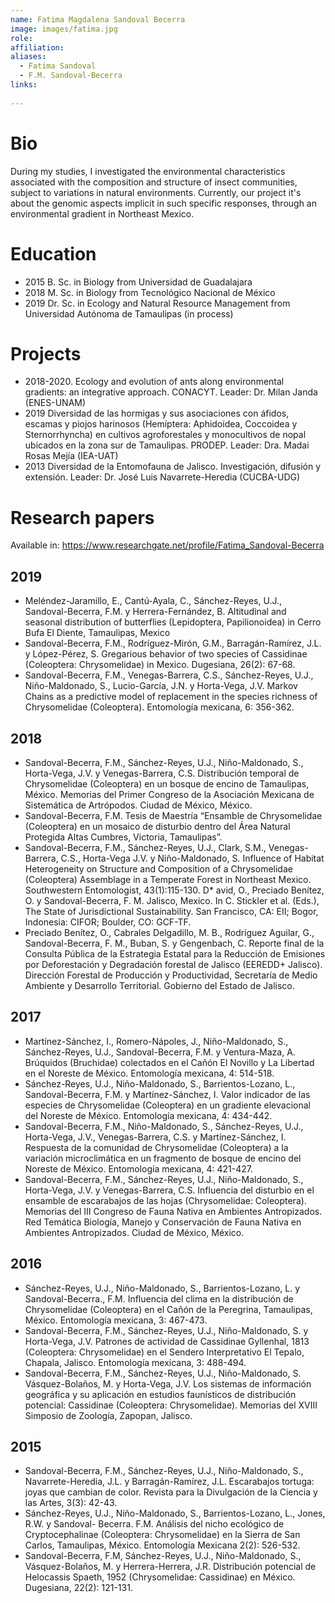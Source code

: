 ```yaml
---
name: Fatima Magdalena Sandoval Becerra 
image: images/fatima.jpg
role: 
affiliation:
aliases:
  - Fatima Sandoval
  - F.M. Sandoval-Becerra
links:
  
---
```


# Bio

During my studies, I investigated the environmental characteristics associated with the composition and structure of insect communities, subject to variations in natural environments. Currently, our project it's about the genomic aspects implicit in such specific responses, through an environmental gradient in Northeast Mexico.


# Education

* 2015 B. Sc. in Biology from Universidad de Guadalajara
* 2018 M. Sc. in Biology from Tecnológico Nacional de México
* 2019 Dr. Sc. in Ecology and Natural Resource Management from Universidad Autónoma de Tamaulipas (in process)


# Projects

* 2018-2020. Ecology and evolution of ants along environmental gradients: an integrative approach. CONACYT.  Leader: Dr. Milan Janda (ENES-UNAM)
* 2019 Diversidad de las hormigas y sus asociaciones con áfidos, escamas y piojos harinosos (Hemíptera: Aphidoidea, Coccoidea y Sternorrhyncha) en cultivos agroforestales y monocultivos de nopal ubicados en la zona sur de Tamaulipas. PRODEP. Leader: Dra. Madai Rosas Mejía (IEA-UAT)
* 2013 Diversidad de la Entomofauna de Jalisco. Investigación, difusión y extensión. Leader: Dr. José Luis Navarrete-Heredia (CUCBA-UDG)

# Research papers 

Available in: https://www.researchgate.net/profile/Fatima_Sandoval-Becerra

## 2019
* Meléndez-Jaramillo, E., Cantú-Ayala, C., Sánchez-Reyes, U.J., Sandoval-Becerra, F.M. y Herrera-Fernández, B. Altitudinal and seasonal distribution of butterflies (Lepidoptera, Papilionoidea) in Cerro Bufa El Diente, Tamaulipas, Mexico
* Sandoval-Becerra, F.M., Rodríguez-Mirón, G.M., Barragán-Ramírez, J.L. y López-Pérez, S. Gregarious behavior of two species of Cassidinae (Coleoptera: Chrysomelidae) in Mexico. Dugesiana, 26(2): 67-68.
* Sandoval-Becerra, F.M., Venegas-Barrera, C.S., Sánchez-Reyes, U.J., Niño-Maldonado, S., Lucio-García, J.N. y Horta-Vega, J.V. Markov Chains as a predictive model of replacement in the species richness of Chrysomelidae (Coleoptera). Entomología mexicana, 6: 356-362.
## 2018
* Sandoval-Becerra, F.M., Sánchez-Reyes, U.J., Niño-Maldonado, S., Horta-Vega, J.V. y Venegas-Barrera, C.S. Distribución temporal de Chrysomelidae (Coleoptera) en un bosque de encino de Tamaulipas, México. Memorias del Primer Congreso de la Asociación Mexicana de Sistemática de Artrópodos. Ciudad de México, México.
* Sandoval-Becerra, F.M. Tesis de Maestría “Ensamble de Chrysomelidae (Coleoptera) en un mosaico de disturbio dentro del Área Natural Protegida Altas Cumbres, Victoria, Tamaulipas”.
* Sandoval-Becerra, F.M., Sánchez-Reyes, U.J., Clark, S.M., Venegas-Barrera, C.S., Horta-Vega J.V. y Niño-Maldonado, S. Influence of Habitat Heterogeneity on Structure and Composition of a Chrysomelidae (Coleoptera) Assemblage in a Temperate Forest in Northeast Mexico. Southwestern Entomologist, 43(1):115-130.
D* avid, O., Preciado Benítez, O. y Sandoval-Becerra, F. M. Jalisco, Mexico. In C. Stickler et al. (Eds.), The State of Jurisdictional Sustainability. San Francisco, CA: EII; Bogor, Indonesia: CIFOR; Boulder, CO: GCF-TF.
* Preciado Benítez, O., Cabrales Delgadillo, M. B., Rodríguez Aguilar, G., Sandoval-Becerra, F. M., Buban, S. y Gengenbach, C. Reporte final de la Consulta Pública de la Estrategia Estatal para la Reducción de Emisiones por Deforestación y Degradación forestal de Jalisco (EEREDD+ Jalisco). Dirección Forestal de Producción y Productividad, Secretaría de Medio Ambiente y Desarrollo Territorial. Gobierno del Estado de Jalisco.
## 2017
* Martínez-Sánchez, I., Romero-Nápoles, J., Niño-Maldonado, S., Sánchez-Reyes, U.J., Sandoval-Becerra, F.M. y Ventura-Maza, A. Brúquidos (Bruchidae) colectados en el Cañón El Novillo y La Libertad en el Noreste de México. Entomología mexicana, 4: 514-518.
* Sánchez-Reyes, U.J., Niño-Maldonado, S., Barrientos-Lozano, L., Sandoval-Becerra, F.M. y Martínez-Sánchez, I. Valor indicador de las especies de Chrysomelidae (Coleoptera) en un gradiente elevacional del Noreste de México. Entomología mexicana, 4: 434-442.
* Sandoval-Becerra, F.M., Niño-Maldonado, S., Sánchez-Reyes, U.J., Horta-Vega, J.V., Venegas-Barrera, C.S. y Martínez-Sánchez, I. Respuesta de la comunidad de Chrysomelidae (Coleoptera) a la variación microclimática en un fragmento de bosque de encino del Noreste de México. Entomología mexicana, 4: 421-427.
* Sandoval-Becerra, F.M., Sánchez-Reyes, U.J., Niño-Maldonado, S., Horta-Vega, J.V. y Venegas-Barrera, C.S. Influencia del disturbio en el ensamble de escarabajos de las hojas (Chrysomelidae: Coleoptera). Memorias del III Congreso de Fauna Nativa en Ambientes Antropizados. Red Temática Biología, Manejo y Conservación de Fauna Nativa en Ambientes Antropizados. Ciudad de México, México.
## 2016
* Sánchez-Reyes, U.J., Niño-Maldonado, S., Barrientos-Lozano, L. y Sandoval-Becerra., F.M. Influencia del clima en la distribución de Chrysomelidae (Coleoptera) en el Cañón de la Peregrina, Tamaulipas, México. Entomología mexicana, 3: 467-473.
* Sandoval-Becerra, F.M., Sánchez-Reyes, U.J., Niño-Maldonado, S. y Horta-Vega, J.V. Patrones de actividad de Cassidinae Gyllenhal, 1813 (Coleoptera: Chrysomelidae) en el Sendero Interpretativo El Tepalo, Chapala, Jalisco. Entomología mexicana, 3: 488-494.
* Sandoval-Becerra, F.M., Sánchez-Reyes, U.J., Niño-Maldonado, S. Vásquez-Bolaños, M. y Horta-Vega, J.V. Los sistemas de información geográfica y su aplicación en estudios faunísticos de distribución potencial: Cassidinae (Coleoptera: Chrysomelidae). Memorias del XVIII Simposio de Zoología, Zapopan, Jalisco.
## 2015
* Sandoval-Becerra, F.M., Sánchez-Reyes, U.J., Niño-Maldonado, S., Navarrete-Heredia, J.L. y Barragán-Ramírez, J.L. Escarabajos tortuga: joyas que cambian de color. Revista para la Divulgación de la Ciencia y las Artes, 3(3): 42-43.
* Sánchez-Reyes, U.J., Niño-Maldonado, S., Barrientos-Lozano, L., Jones, R.W. y Sandoval- Becerra. F.M. Análisis del nicho ecológico de Cryptocephalinae (Coleoptera: Chrysomelidae) en la Sierra de San Carlos, Tamaulipas, México. Entomología Mexicana 2(2): 526-532.
* Sandoval-Becerra, F.M, Sánchez-Reyes, U.J., Niño-Maldonado, S., Vásquez-Bolaños, M. y Herrera-Herrera, J.R. Distribución potencial de Helocassis Spaeth, 1952 (Chrysomelidae: Cassidinae) en México. Dugesiana, 22(2): 121-131.


